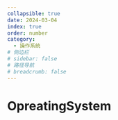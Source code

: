 ```yaml
---
collapsible: true
date: 2024-03-04
index: true
order: number
category: 
  - 操作系统
# 侧边栏
# sidebar: false
# 路径导航
# breadcrumb: false
---
```


# OpreatingSystem
